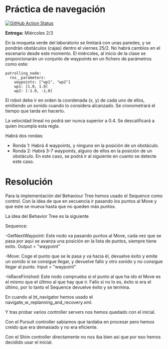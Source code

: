 # Práctica de navegación

[![GitHub Action
Status](https://github.com/Docencia-fmrico/navigation/workflows/main/badge.svg)](https://github.com/Docencia-fmrico/navigation)


**Entrega:** Miércoles 2/3 

En la moqueta verde del laboratorio se limitará con unas paredes, y se pondrán obstáculos (cajas) dentro el viernes 25/2. No habrá cambios en el escenario desde este momento. El miércoles, al inicio de la clase se proporcionarán un conjunto de waypoints en un fichero de parámetros como este:

```
patrolling_node:
  ros__parameters:
    waypoints: ["wp1", "wp2"]
    wp1: [1.0, 1.0]
    wp2: [-1.0, -1,0]
```

El robot debe ir en orden la coordenada (x, y) de cada uno de ellos, emitiendo un sonido cuando lo considera alcanzado. Se cronometrará el tiempo que tarda en hacerlo.

La velocidad lineal no podrá ser nunca superior a 0.4. Se descalificará a quien incumpla esta regla.

Habrá dos rondas:

- Ronda 1: Habrá 4 waypoints, y ninguno en la posición de un obstáculo.
- Ronda 2: Habrá 3-7 waypoints, alguno de ellos en la posición de un obstáculo. En este caso, se podrá ir al siguiente en cuanto se detecte este caso.


# Resolución

Para la implementación del Behaviour Tree hemos usado el Sequence como control. Con la idea de que en secuencia ir pasando los puntos al Move y que este se mueva hasta que no queden más puntos.

La idea del Behavior Tree es la siguiente


Sequence:

  -GetNextWaypoint:   Este nodo va pasando puntos al Move, cada vez que se pasa por aqui se avanza una posición en la lista de puntos, siempre tiene exito. Output = "waypoint"

  -Move:   Coge el punto que se le pasa y va hacia él, devuelve éxito y emite un sonido si se consigue llegar, y devuelve fallo y otro sonido y no consigue llegar al punto. Input  = "waypoint"
  
  -IsRaceFinished:   Este nodo comprueba si el punto al que ha ido el Move es el mismo que el último al que hay que ir. Fallo si no lo es, éxito si era el último, por lo tanto el Sequence devuelve éxito y se termina.
  
En cuando al bt_navigator hemos usado el navigate_w_replanning_and_recovery.xml.

Y tras probar varios controller servers nos hemos quedado con el inicial.

Con el Pursuit controller sabiamos que tardaba en procesar pero hemos creido que era demasiado y no era eficiente.

Con el Shim controller directamente no nos iba bien asi que por eso hemos decidido usar el inicial.

